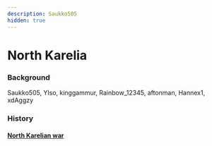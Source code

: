 ```yaml
---
description: Saukko505
hidden: true
---
```


# North Karelia

### Background

Saukko505, Ylso, kinggammur, Rainbow\_12345, aftonman, Hannex1, xdAggzy

### History

#### [North Karelian war](../../../../guides-and-commands/others/server-events/north-karelian-war.md)
